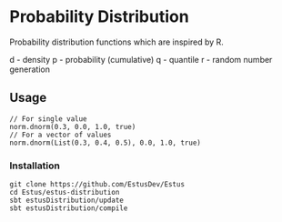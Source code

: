 # Probability Distribution

Probability distribution functions which are inspired by R.

d - density
p - probability (cumulative)
q - quantile
r - random number generation

## Usage

```
// For single value
norm.dnorm(0.3, 0.0, 1.0, true)
// For a vector of values
norm.dnorm(List(0.3, 0.4, 0.5), 0.0, 1.0, true)
```
### Installation
```
git clone https://github.com/EstusDev/Estus
cd Estus/estus-distribution
sbt estusDistribution/update
sbt estusDistribution/compile
```
